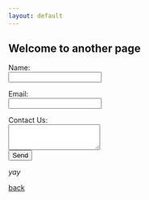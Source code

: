 ```yaml
---
layout: default
---
```


## Welcome to another page


<form action="https://formspree.io/rgr.notary@gmail.com" method="POST">
          <p>Name: <br /><input type="text" cols="20" name="name"><br />
          <p>Email: <br /><input type="email" cols="20" name="_replyto"><br />
          <p>Contact Us: <br /><textarea name="comment" cols="20" rows="3"></textarea><br />
          <input type="submit" value="Send">
         

_yay_

[back](./)
